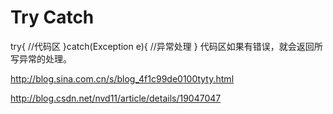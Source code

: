 # Try Catch

try{
//代码区
}catch(Exception e){
//异常处理
}
代码区如果有错误，就会返回所写异常的处理。

http://blog.sina.com.cn/s/blog_4f1c99de0100tyty.html

http://blog.csdn.net/nvd11/article/details/19047047
